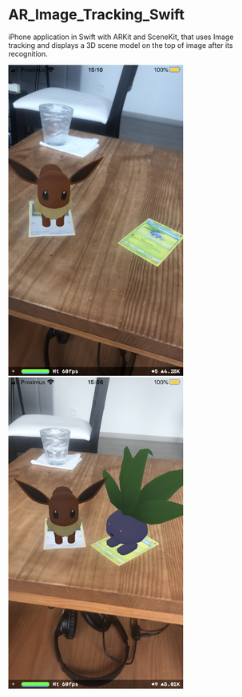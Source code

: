 # AR_Image_Tracking_Swift

iPhone application in Swift with ARKit and SceneKit, that uses Image tracking and displays a 3D scene model on the top of image after its recognition.  


<p float="left">
  <img src="IMG_8480.PNG" width="350" />
  <img src="IMG_8479.PNG" width="350" /> 
</p>

